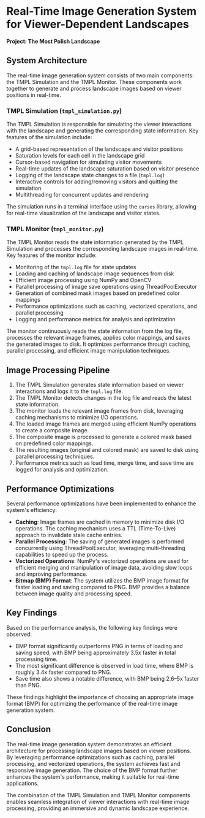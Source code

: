 # Real-Time Image Generation System for Viewer-Dependent Landscapes
**Project: The Most Polish Landscape**

## System Architecture
The real-time image generation system consists of two main components: the TMPL Simulation and the TMPL Monitor. These components work together to generate and process landscape images based on viewer positions in real-time.

### TMPL Simulation (`tmpl_simulation.py`)
The TMPL Simulation is responsible for simulating the viewer interactions with the landscape and generating the corresponding state information. Key features of the simulation include:

- A grid-based representation of the landscape and visitor positions
- Saturation levels for each cell in the landscape grid
- Cursor-based navigation for simulating visitor movements
- Real-time updates of the landscape saturation based on visitor presence
- Logging of the landscape state changes to a file (`tmpl.log`)
- Interactive controls for adding/removing visitors and quitting the simulation
- Multithreading for concurrent updates and rendering

The simulation runs in a terminal interface using the `curses` library, allowing for real-time visualization of the landscape and visitor states.

### TMPL Monitor (`tmpl_monitor.py`)
The TMPL Monitor reads the state information generated by the TMPL Simulation and processes the corresponding landscape images in real-time. Key features of the monitor include:

- Monitoring of the `tmpl.log` file for state updates
- Loading and caching of landscape image sequences from disk
- Efficient image processing using NumPy and OpenCV
- Parallel processing of image save operations using ThreadPoolExecutor
- Generation of combined mask images based on predefined color mappings
- Performance optimizations such as caching, vectorized operations, and parallel processing
- Logging and performance metrics for analysis and optimization

The monitor continuously reads the state information from the log file, processes the relevant image frames, applies color mappings, and saves the generated images to disk. It optimizes performance through caching, parallel processing, and efficient image manipulation techniques.

## Image Processing Pipeline
1. The TMPL Simulation generates state information based on viewer interactions and logs it to the `tmpl.log` file.
2. The TMPL Monitor detects changes in the log file and reads the latest state information.
3. The monitor loads the relevant image frames from disk, leveraging caching mechanisms to minimize I/O operations.
4. The loaded image frames are merged using efficient NumPy operations to create a composite image.
5. The composite image is processed to generate a colored mask based on predefined color mappings.
6. The resulting images (original and colored mask) are saved to disk using parallel processing techniques.
7. Performance metrics such as load time, merge time, and save time are logged for analysis and optimization.

## Performance Optimizations
Several performance optimizations have been implemented to enhance the system's efficiency:

- **Caching**: Image frames are cached in memory to minimize disk I/O operations. The caching mechanism uses a TTL (Time-To-Live) approach to invalidate stale cache entries.
- **Parallel Processing**: The saving of generated images is performed concurrently using ThreadPoolExecutor, leveraging multi-threading capabilities to speed up the process.
- **Vectorized Operations**: NumPy's vectorized operations are used for efficient merging and manipulation of image data, avoiding slow loops and improving performance.
- **Bitmap (BMP) Format**: The system utilizes the BMP image format for faster loading and saving compared to PNG. BMP provides a balance between image quality and processing speed.

## Key Findings
Based on the performance analysis, the following key findings were observed:

- BMP format significantly outperforms PNG in terms of loading and saving speed, with BMP being approximately 3.5x faster in total processing time.
- The most significant difference is observed in load time, where BMP is roughly 3.4x faster compared to PNG.
- Save time also shows a notable difference, with BMP being 2.6–5x faster than PNG.

These findings highlight the importance of choosing an appropriate image format (BMP) for optimizing the performance of the real-time image generation system.

## Conclusion
The real-time image generation system demonstrates an efficient architecture for processing landscape images based on viewer positions. By leveraging performance optimizations such as caching, parallel processing, and vectorized operations, the system achieves fast and responsive image generation. The choice of the BMP format further enhances the system's performance, making it suitable for real-time applications.

The combination of the TMPL Simulation and TMPL Monitor components enables seamless integration of viewer interactions with real-time image processing, providing an immersive and dynamic landscape experience.
